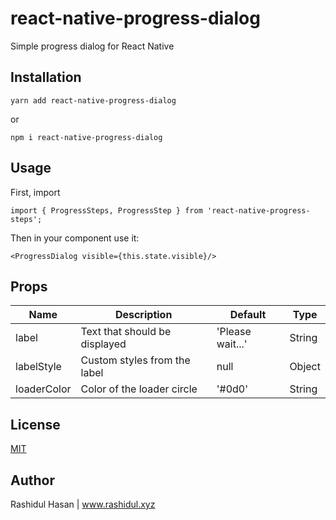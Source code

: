# react-native-progress-dialog

Simple progress dialog for React Native

## Installation

`yarn add react-native-progress-dialog`

or

`npm i react-native-progress-dialog`

## Usage

First, import 
```
import { ProgressSteps, ProgressStep } from 'react-native-progress-steps';
```

Then in your component use it:

```
<ProgressDialog visible={this.state.visible}/>
```

## Props

| Name | Description | Default | Type |
|------------------|--------------------------------------------------------------------------|----------|---------|
| label | Text that should be displayed | 'Please wait...' | String |
| labelStyle | Custom styles from the label | null | Object |
| loaderColor | Color of the loader circle | '#0d0' | String |

## License
[MIT](./LICENSE)

## Author

Rashidul Hasan | www.rashidul.xyz
